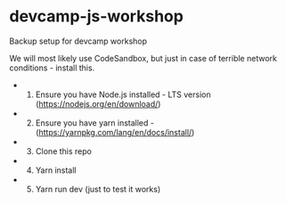 # devcamp-js-workshop
Backup setup for devcamp workshop

We will most likely use CodeSandbox, but just in case of terrible network conditions - install this.

- 1. Ensure you have Node.js installed - LTS version (https://nodejs.org/en/download/)
- 2. Ensure you have yarn installed - (https://yarnpkg.com/lang/en/docs/install/)
- 3. Clone this repo
- 4. Yarn install
- 5. Yarn run dev (just to test it works)
